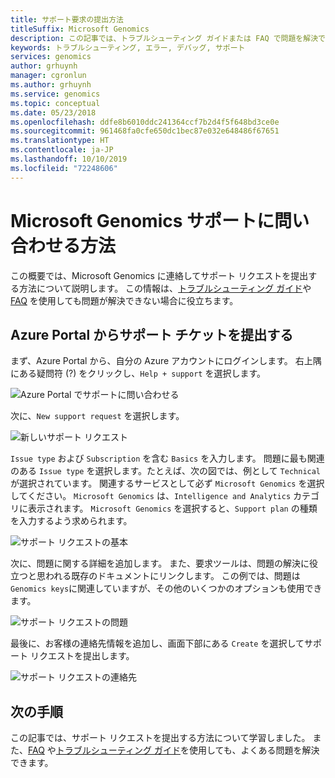 ```yaml
---
title: サポート要求の提出方法
titleSuffix: Microsoft Genomics
description: この記事では、トラブルシューティング ガイドまたは FAQ で問題を解決できない場合に Microsoft Genomics に連絡するためのサポート要求を申請する方法について説明します。
keywords: トラブルシューティング, エラー, デバッグ, サポート
services: genomics
author: grhuynh
manager: cgronlun
ms.author: grhuynh
ms.service: genomics
ms.topic: conceptual
ms.date: 05/23/2018
ms.openlocfilehash: ddfe8b6010ddc241364ccf7b2d4f5f648bd3ce0e
ms.sourcegitcommit: 961468fa0cfe650dc1bec87e032e648486f67651
ms.translationtype: HT
ms.contentlocale: ja-JP
ms.lasthandoff: 10/10/2019
ms.locfileid: "72248606"
---
```

# <a name="how-to-contact-microsoft-genomics-for-support"></a>Microsoft Genomics サポートに問い合わせる方法
この概要では、Microsoft Genomics に連絡してサポート リクエストを提出する方法について説明します。 この情報は、[トラブルシューティング ガイド](troubleshooting-guide-genomics.md)や [FAQ](frequently-asked-questions-genomics.md) を使用しても問題が解決できない場合に役立ちます。 


## <a name="file-a-support-ticket-through-the-azure-portal"></a>Azure Portal からサポート チケットを提出する
まず、Azure Portal から、自分の Azure アカウントにログインします。 右上隅にある疑問符 (?) をクリックし、`Help + support` を選択します。

![Azure Portal でサポートに問い合わせる](./media/file-support-ticket/genomics-contact-support.png "Azure Portal でサポートに問い合わせる") 



次に、`New support request` を選択します。 

![新しいサポート リクエスト](./media/file-support-ticket/new-support-request.png "新しいサポート リクエスト") 

`Issue type` および `Subscription` を含む `Basics` を入力します。 問題に最も関連のある `Issue type` を選択します。たとえば、次の図では、例として `Technical` が選択されています。 関連するサービスとして必ず `Microsoft Genomics` を選択してください。  `Microsoft Genomics` は、`Intelligence and Analytics` カテゴリに表示されます。   `Microsoft Genomics` を選択すると、`Support plan` の種類を入力するよう求められます。

![サポート リクエストの基本](./media/file-support-ticket/support-request-basics.png "サポート リクエストの基本")


次に、問題に関する詳細を追加します。 また、要求ツールは、問題の解決に役立つと思われる既存のドキュメントにリンクします。 この例では、問題は `Genomics keys`に関連していますが、その他のいくつかのオプションも使用できます。

![サポート リクエストの問題](./media/file-support-ticket/support-request-problem.png "サポート リクエストの問題")

最後に、お客様の連絡先情報を追加し、画面下部にある `Create` を選択してサポート リクエストを提出します。

![サポート リクエストの連絡先](./media/file-support-ticket/support-request-contact.png "サポート リクエストの連絡先")

## <a name="next-steps"></a>次の手順
この記事では、サポート リクエストを提出する方法について学習しました。 また、[FAQ](frequently-asked-questions-genomics.md) や[トラブルシューティング ガイド](troubleshooting-guide-genomics.md)を使用しても、よくある問題を解決できます。 